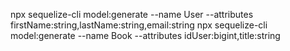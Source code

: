 npx sequelize-cli model:generate --name User --attributes firstName:string,lastName:string,email:string
npx sequelize-cli model:generate --name Book --attributes idUser:bigint,title:string